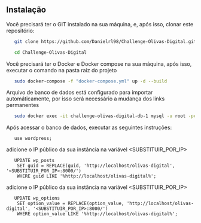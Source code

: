 ## Instalação

Você precisará ter o GIT instalado na sua máquina, e, após isso, clonar este repositório:

```sh
   git clone https://github.com/Danielrl98/Challenge-Olivas-Digital.git
```

```sh
   cd Challenge-Olivas-Digital
```

Você precisará ter o Docker e Docker compose na sua máquina, após isso, executar o comando na pasta raiz do projeto

```sh
   sudo docker-compose -f "docker-compose.yml" up -d --build
```

Arquivo de banco de dados está configurado para importar automáticamente, por isso será necessário a mudança dos links permanentes

```sh
   sudo docker exec -it challenge-olivas-digital-db-1 mysql -u root -pexample_password
```

Após acessar o banco de dados, executar as seguintes instruções:

```mysql
   use wordpress;
```

adicione o IP público da sua instância na variável <SUBSTITUIR_POR_IP>

```mysql
   UPDATE wp_posts
    SET guid = REPLACE(guid, 'http://localhost/olivas-digital', '<SUBSTITUIR_POR_IP>:8000/')
    WHERE guid LIKE '%http://localhost/olivas-digital%';

```
adicione o IP público da sua instância na variável <SUBSTITUIR_POR_IP>

```mysql
   UPDATE wp_options
    SET option_value = REPLACE(option_value, 'http://localhost/olivas-digital', '<SUBSTITUIR_POR_IP>:8000/')
    WHERE option_value LIKE '%http://localhost/olivas-digital%';
```


